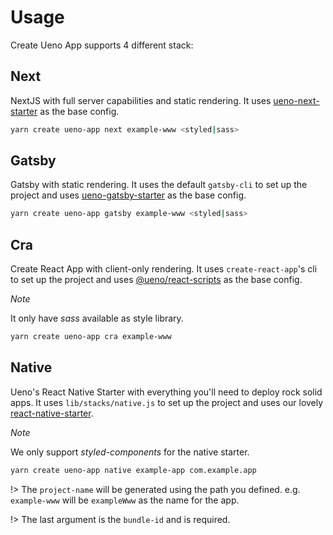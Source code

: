 # Usage

Create Ueno App supports 4 different stack:

## Next

NextJS with full server capabilities and static rendering. It uses [ueno-next-starter](https://github.com/ueno-llc/ueno-next-starter) as the base config.

```bash
yarn create ueno-app next example-www <styled|sass>
```

## Gatsby

Gatsby with static rendering. It uses the default `gatsby-cli` to set up the project and uses [ueno-gatsby-starter](https://github.com/ueno-llc/ueno-gatsby-starter) as the base config.

```bash
yarn create ueno-app gatsby example-www <styled|sass>
```

## Cra

Create React App with client-only rendering. It uses `create-react-app`'s cli to set up the project and uses [@ueno/react-scripts](https://github.com/ueno-llc/ueno-cra-starter) as the base config.

_Note_

It only have _sass_ available as style library.

```bash
yarn create ueno-app cra example-www
```

## Native

Ueno's React Native Starter with everything you'll need to deploy rock solid apps. It uses `lib/stacks/native.js` to set up the project and uses our lovely [react-native-starter](https://github.com/ueno-llc/react-native-starter).

_Note_

We only support _styled-components_ for the native starter.

```bash
yarn create ueno-app native example-app com.example.app
```

!> The `project-name` will be generated using the path you defined. e.g. `example-www` will be `exampleWww` as the name for the app.

!> The last argument is the `bundle-id` and is required.

